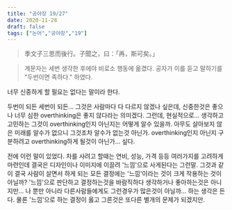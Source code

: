 ```yaml
---
title: "공야장 19/27"
date: 2020-11-28
draft: false
tags: ["논어","공야장","19"]
---
```


> 季文子三思而後行。子聞之，曰：「再，斯可矣。」

> 계문자는 세번 생각한 후에야 비로소 행동에 옮겼다. 공자가 이를 듣고 말하기를 "두번이면 족하다." 하였다.

너무 신중하게 할 필요는 없다는 말이라 한다.

두번이 되든 세번이 되든... 그것은 사람마다 다 다르지 않겠나 싶은데, 신중한것은 좋으나 너무 심한 overthinking은 좋지 않다라는 의미겠다. 그런데, 현실적으로... 생각하고 고민하는 그것이 overthinking인지 아닌지는 어떻게 알수 있을까. 아무도 살아보지 않은 미래를 알수가 없으니 그것조차 알수가 없는것 아닌가. overthinking인지 아닌지 구분하려고 overthinking하게 될것이 아닌가... 싶다.

전에 이런 말이 있었다. 차를 사려고 할때는 연비, 성능, 가격 등등 여러가지를 고려하게 마련인데 결국은 디자인이나 이미지에 이끌려 '느낌'으로 사게된다는 그런말. 그것과 같이 결국 사람이 살면서 하게 되는 모든 결정에는 '느낌'이라는 것이 크게 작용하는 것이 아닐까? '느낌'으로 판단하고 결정하는것을 바람직하다 생각하거나 좋아하는것은 아니지만... 나 뿐만 아니라 다른사람들에게도 그런경우가 많은것이 아닐까... 하는 생각은 든다. 물론 '느낌'으로 하는 결정이 옳고 그른것은 또다른 별개의 문제가 되겠지만.
